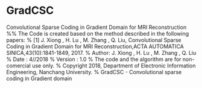 # GradCSC
Convolutional Sparse Coding in Gradient Domain for MRI Reconstruction
%% The Code is created based on the method described in the following papers: 
% [1] J. Xiong , H. Lu , M. Zhang , Q. Liu, Convolutional Sparse Coding in Gradient Domain for MRI Reconstruction,ACTA AUTOMATICA SINICA,43(10):1841-1849, 2017.
% Author: J. Xiong , H. Lu , M. Zhang , Q. Liu 
% Date : 4//2018 
% Version : 1.0 
% The code and the algorithm are for non-comercial use only. 
% Copyright 2018, Department of Electronic Information Engineering, Nanchang University. 
% GradCSC - Convolutional sparse coding in Gradient domain
